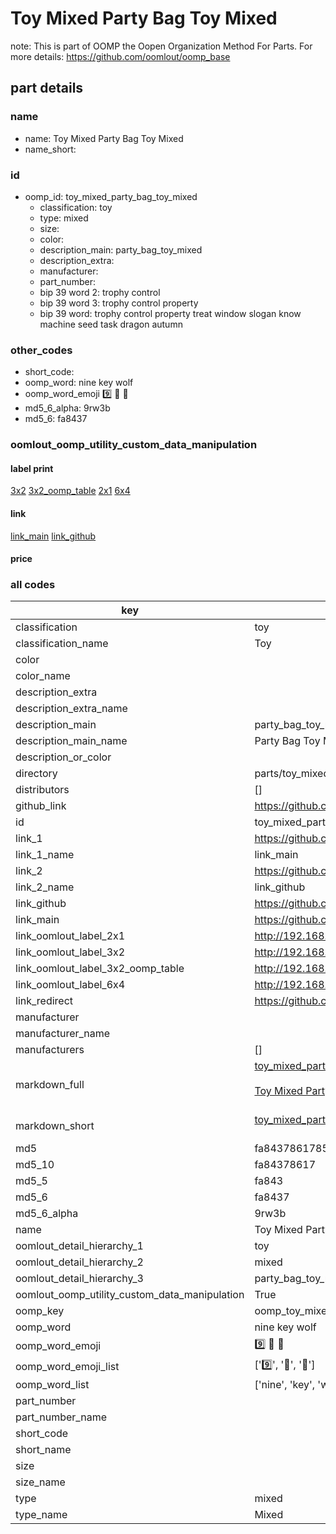 # Toy Mixed Party Bag Toy Mixed  

note: This is part of OOMP the Oopen Organization Method For Parts. For more details: https://github.com/oomlout/oomp_base

##  part details
  







### name
* name: Toy Mixed Party Bag Toy Mixed
* name_short: 
### id
* oomp_id: toy_mixed_party_bag_toy_mixed
  * classification: toy
  * type: mixed
  * size: 
  * color: 
  * description_main: party_bag_toy_mixed
  * description_extra: 
  * manufacturer: 
  * part_number: 
  * bip 39 word 2: trophy control
  * bip 39 word 3: trophy control property
  * bip 39 word: trophy control property treat window slogan know machine seed task dragon autumn

### other_codes
* short_code: 
* oomp_word: nine key wolf
* oomp_word_emoji :nine: :key: :wolf:
* md5_6_alpha: 9rw3b
* md5_6: fa8437






### oomlout_oomp_utility_custom_data_manipulation
#### label print
[3x2](http://192.168.1.245:1112/?label=oomp%209rw3b)
[3x2_oomp_table](http://192.168.1.108:1112/?label=oomp%209rw3b)
[2x1](http://192.168.1.242:1112/?label=oomp%209rw3b)
[6x4](http://192.168.1.55:1112/?label=oomp%209rw3b)    

#### link

[link_main](https://github.com/oomlout/oomlout_oomp_version_1_messy/tree/main/parts/toy_mixed_party_bag_toy_mixed) [link_github](https://github.com/oomlout/oomlout_oomp_version_1_messy/tree/main/parts/toy_mixed_party_bag_toy_mixed)                             

#### price







### all codes 
| key | value |  
| --- | --- |  
| classification | toy |  
| classification_name | Toy |  
| color |  |  
| color_name |  |  
| description_extra |  |  
| description_extra_name |  |  
| description_main | party_bag_toy_mixed |  
| description_main_name | Party Bag Toy Mixed |  
| description_or_color |   |  
| directory | parts/toy_mixed_party_bag_toy_mixed |  
| distributors | [] |  
| github_link | https://github.com/oomlout/oomlout_oomp_part_src/tree/main/parts/toy_mixed_party_bag_toy_mixed |  
| id | toy_mixed_party_bag_toy_mixed |  
| link_1 | https://github.com/oomlout/oomlout_oomp_version_1_messy/tree/main/parts/toy_mixed_party_bag_toy_mixed |  
| link_1_name | link_main |  
| link_2 | https://github.com/oomlout/oomlout_oomp_version_1_messy/tree/main/parts/toy_mixed_party_bag_toy_mixed |  
| link_2_name | link_github |  
| link_github | https://github.com/oomlout/oomlout_oomp_version_1_messy/tree/main/parts/toy_mixed_party_bag_toy_mixed |  
| link_main | https://github.com/oomlout/oomlout_oomp_version_1_messy/tree/main/parts/toy_mixed_party_bag_toy_mixed |  
| link_oomlout_label_2x1 | http://192.168.1.242:1112/?label=oomp%209rw3b |  
| link_oomlout_label_3x2 | http://192.168.1.245:1112/?label=oomp%209rw3b |  
| link_oomlout_label_3x2_oomp_table | http://192.168.1.108:1112/?label=oomp%209rw3b |  
| link_oomlout_label_6x4 | http://192.168.1.55:1112/?label=oomp%209rw3b |  
| link_redirect | https://github.com/oomlout/oomlout_oomp_version_1_messy/tree/main/parts/toy_mixed_party_bag_toy_mixed |  
| manufacturer |  |  
| manufacturer_name |  |  
| manufacturers | [] |  
| markdown_full | [toy_mixed_party_bag_toy_mixed](none)<br>[](none)<br>[Toy Mixed Party Bag Toy Mixed](none)<br><br> |  
| markdown_short | [toy_mixed_party_bag_toy_mixed](none)<br><br> |  
| md5 | fa84378617858f7f2ffdbe7d58cbdf47 |  
| md5_10 | fa84378617 |  
| md5_5 | fa843 |  
| md5_6 | fa8437 |  
| md5_6_alpha | 9rw3b |  
| name | Toy Mixed Party Bag Toy Mixed |  
| oomlout_detail_hierarchy_1 | toy |  
| oomlout_detail_hierarchy_2 | mixed |  
| oomlout_detail_hierarchy_3 | party_bag_toy_mixed |  
| oomlout_oomp_utility_custom_data_manipulation | True |  
| oomp_key | oomp_toy_mixed_party_bag_toy_mixed |  
| oomp_word | nine key wolf |  
| oomp_word_emoji | :nine: :key: :wolf: |  
| oomp_word_emoji_list | [':nine:', ':key:', ':wolf:'] |  
| oomp_word_list | ['nine', 'key', 'wolf'] |  
| part_number |  |  
| part_number_name |  |  
| short_code |  |  
| short_name |  |  
| size |  |  
| size_name |  |  
| type | mixed |  
| type_name | Mixed |  
